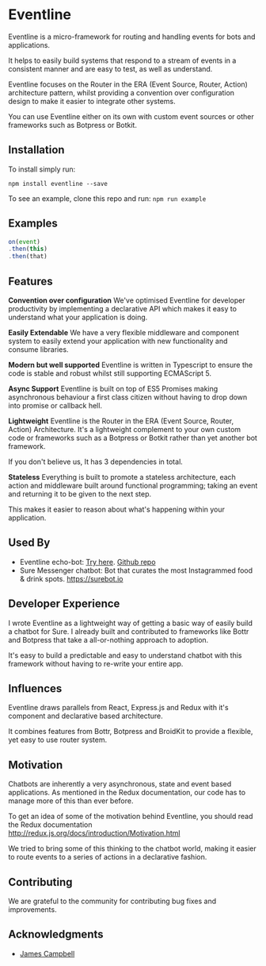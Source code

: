 # Eventline
Eventline is a micro-framework for routing and handling events for bots and applications.

It helps to easily build systems that respond to a stream of events in a consistent manner and are easy to test, as well as understand.

Eventline focuses on the Router in the ERA (Event Source, Router, Action) architecture pattern, whilst providing a convention over configuration design to make it easier to integrate other systems.

You can use Eventline either on its own with custom event sources or other frameworks such as Botpress or Botkit.

## Installation
To install simply run:

`npm install eventline --save`

To see an example, clone this repo and run:
`npm run example`

## Examples

```js
on(event)
.then(this)
.then(that)
```

## Features

**Convention over configuration**
We've optimised Eventline for developer productivity
by implementing a declarative API which makes it easy to
understand what your application is doing.

**Easily Extendable**
We have a very flexible middleware and component system to
easily extend your application with new functionality and consume
libraries.

**Modern but well supported**
Eventline is written in Typescript to ensure
the code is stable and robust whilst still supporting ECMAScript 5.

**Async Support**
Eventline is built on top of ES5 Promises making asynchronous
behaviour a first class citizen without having to drop down into
promise or callback hell.

**Lightweight**
Eventline is the Router in the ERA (Event Source, Router, Action) Architecture.
It's a lightweight complement to your own custom code or frameworks such as a Botpress or Botkit rather than yet another bot framework.

If you don't believe us, It has 3 dependencies in total.

**Stateless**
Everything is built to promote a stateless architecture, each action and middleware built
around functional programming; taking an event and returning it to be given to the next step.

This makes it easier to reason about what's happening within your application.

## Used By
- Eventline echo-bot: [Try here](https://facebook.com/Eventline-123597441623033/). [Github repo](https://github.com/surebot/eventline-messenger-bot)
- Sure Messenger chatbot: Bot that curates the most Instagrammed food & drink spots. https://surebot.io

## Developer Experience

I wrote Eventline as a lightweight way of getting a basic way of easily build a chatbot for Sure. I already built and contributed to frameworks like Bottr and Botpress that take a
all-or-nothing approach to adoption.

It's easy to build a predictable and easy to understand chatbot with this framework without having to re-write your entire app.

## Influences

Eventline draws parallels from React, Express.js and Redux with it's component and declarative based architecture.

It combines features from Bottr, Botpress and BroidKit to provide a flexible, yet easy to use router system.

## Motivation

Chatbots are inherently a very asynchronous, state and event based applications.
As mentioned in the Redux documentation, our code has to manage more of this than ever before.

To get an idea of some of the motivation behind Eventline, you should read the
Redux documentation http://redux.js.org/docs/introduction/Motivation.html

We tried to bring some of this thinking to the chatbot world, making it easier to route
events to a series of actions in a declarative fashion.

## Contributing

We are grateful to the community for contributing bug fixes and improvements.

## Acknowledgments
- [James Campbell](https://github.com/jcampbell05)
